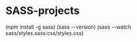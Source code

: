 # SASS-projects

(npm install -g sass)
(sass --version)
(sass --watch sass/styles.sass:css/styles.css)
